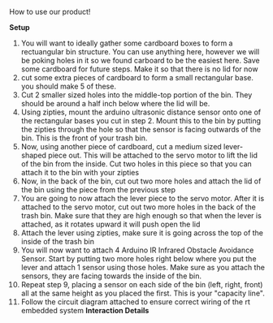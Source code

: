 How to use our product!

**Setup**
1. You will want to ideally gather some cardboard boxes to form a rectuangular bin structure. You can use anything here, however we will be poking holes in it so we found
carboard to be the easiest here. Save some cardboard for future steps. Make it so that there is no lid for now
2. cut some extra pieces of cardboard to form a small rectangular base. you should make 5 of these. 
3. Cut 2 smaller sized holes into the middle-top portion of the bin. They should be around a half inch below where the lid will be. 
4. Using zipties, mount the arduino ultrasonic distance sensor onto one of the rectangular bases you cut in step 2. Mount this to the bin by putting the zipties through the hole so that
the sensor is facing outwards of the bin. This is the front of your trash bin.
5. Now, using another piece of cardboard, cut a medium sized lever-shaped piece out. This will be attached to the servo motor to lift the lid of the bin from the inside. Cut two holes
in this piece so that you can attach it to the bin with your zipties
6. Now, in the back of the bin, cut out two more holes and attach the lid of the bin using the piece from the previous step
7. You are going to now attach the lever piece to the servo motor. After it is attached to the servo motor, cut out two more holes in the back of the trash bin. Make sure that they are
high enough so that when the lever is attached, as it rotates upward it will push open the lid
8. Attach the lever using zipties, make sure it is going across the top of the inside of the trash bin
9. You will now want to attach 4 Arduino IR Infrared Obstacle Avoidance Sensor. Start by putting two more holes right below where you put the lever and attach 1 sensor using those holes.
Make sure as you attach the sensors, they are facing towards the inside of the bin.
10. Repeat step 9, placing a sensor on each side of the bin (left, right, front) all at the same height as you placed the first. This is your "capacity line".
11. Follow the circuit diagram attached to ensure correct wiring of the rt embedded system
**Interaction Details**
